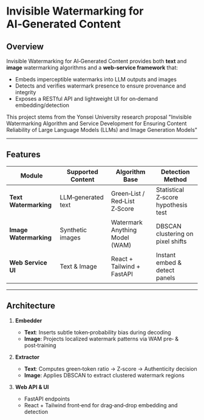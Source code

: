 # Invisible Watermarking for AI‑Generated Content

## Overview

Invisible Watermarking for AI‑Generated Content provides both **text** and **image** watermarking algorithms and a **web‑service framework** that:

- Embeds imperceptible watermarks into LLM outputs and images  
- Detects and verifies watermark presence to ensure provenance and integrity  
- Exposes a RESTful API and lightweight UI for on‑demand embedding/detection  

This project stems from the Yonsei University research proposal "Invisible Watermarking Algorithm and Service Development for Ensuring Content Reliability of Large Language Models (LLMs) and Image Generation Models"

---

## Features

| Module                   | Supported Content   | Algorithm Base                    | Detection Method              |
|--------------------------|---------------------|-----------------------------------|-------------------------------|
| **Text Watermarking**    | LLM‑generated text  | Green‑List / Red‑List Z‑Score     | Statistical Z‑score hypothesis test |
| **Image Watermarking**   | Synthetic images    | Watermark Anything Model (WAM)    | DBSCAN clustering on pixel shifts|
| **Web Service UI**       | Text & Image        | React + Tailwind + FastAPI        | Instant embed & detect panels  |

---

## Architecture

1. **Embedder**  
   - **Text**: Inserts subtle token‑probability bias during decoding  
   - **Image**: Projects localized watermark patterns via WAM pre‑ & post‑training  

2. **Extractor**  
   - **Text**: Computes green‑token ratio → Z‑score → Authenticity decision  
   - **Image**: Applies DBSCAN to extract clustered watermark regions  

3. **Web API & UI**  
   - FastAPI endpoints
   - React + Tailwind front‑end for drag‑and‑drop embedding and detection  
